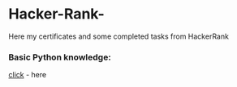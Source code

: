 # Hacker-Rank-
Here my certificates and some completed tasks from HackerRank

### Basic Python knowledge:
[click](Certificates/python_basic%20certificate.pdf) - here